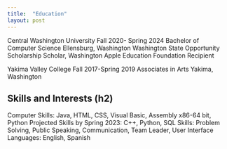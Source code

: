 ```yaml
---
title:  "Education"
layout: post
---
```


Central Washington University                                                                                           Fall 2020- Spring 2024
Bachelor of Computer Science                                                                                           Ellensburg, Washington
Washington State Opportunity Scholarship Scholar, Washington Apple Education Foundation Recipient

Yakima Valley College                                                                                                            Fall 2017-Spring 2019
Associates in Arts                                                                                                                       Yakima, Washington


## Skills and Interests (h2)
Computer Skills: Java, HTML, CSS, Visual Basic, Assembly x86-64 bit, Python
Projected Skills by Spring 2023: C++, Python, SQL
Skills: Problem Solving, Public Speaking, Communication, Team Leader, User Interface
Languages: English, Spanish


